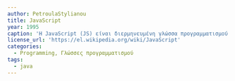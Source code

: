 ```yaml
---
author: PetroulaStylianou
title: JavaScript
year: 1995
caption: 'Η JavaScript (JS) είναι διερμηνευμένη γλώσσα προγραμματισμού για ηλεκτρονικούς υπολογιστές. Αρχικά αποτέλεσε μέρος της υλοποίησης των φυλλομετρητών Ιστού, ώστε τα σενάρια από την πλευρά του πελάτη (client-side scripts) να μπορούν να επικοινωνούν με τον χρήστη, να ανταλλάσσουν δεδομένα ασύγχρονα και να αλλάζουν δυναμικά το περιεχόμενο του εγγράφου που εμφανίζεται.'
license_url: 'https://el.wikipedia.org/wiki/JavaScript'
categories:
  - Programming, Γλώσσες προγραμματισμού
tags:
  - java
---
```

